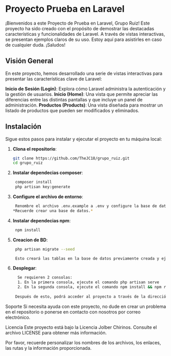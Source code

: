 # Proyecto Prueba en Laravel

¡Bienvenidos a este Proyecto de Prueba en Laravel, Grupo Ruiz! Este proyecto ha sido creado con el propósito de demostrar las destacadas características y funcionalidades de Laravel. A través de vistas interactivas, se presentan ejemplos claros de su uso. Estoy aquí para asistirles en caso de cualquier duda. ¡Saludos!

## Visión General

En este proyecto, hemos desarrollado una serie de vistas interactivas para presentar las características clave de Laravel:

**Inicio de Sesión (Login)**: Explora cómo Laravel administra la autenticación y la gestión de usuarios.
**Inicio (Home)**: Una vista que permite apreciar las diferencias entre las distintas pantallas y que incluye un panel de administración.
**Productos (Products)**: Una vista diseñada para mostrar un listado de productos que pueden ser modificados y eliminados.

## Instalación

Sigue estos pasos para instalar y ejecutar el proyecto en tu máquina local:

1. **Clona el repositorio**:
   ```bash
   git clone https://github.com/TheJC18/grupo_ruiz.git
   cd grupo_ruiz

2. **Instalar dependecias composer**:
   ```bash
    composer install
    php artisan key:generate

3. **Configure el archivo de entorno**:
   ```bash
    Renombre el archivo .env.example a .env y configure la base de datos y otros valores necesarios.
   *Recuerde crear una base de datos.*

4. **Instalar dependecias npm**:
   ```bash
    npm install

5. **Creacion de BD**:
   ```bash
    php artisan migrate --seed

    Esto creará las tablas en la base de datos previamente creada y ejecutará los seeders para poblar la base de datos con datos de ejemplo.


5. **Desplegar**:
   ```bash
     Se requieren 2 consolas:
     1. En la primera consola, ejecute el comando php artisan serve 
     2. En la segunda consola, ejecute el comando npm install && npm run dev (Preferiblemente utilizando Git Bash en Visual Studio Code)
 
    Después de esto, podrá acceder al proyecto a través de la dirección: http://127.0.0.1:8000.

Soporte
Si necesita ayuda con este proyecto, no dude en crear un problema en el repositorio o ponerse en contacto con nosotros por correo electrónico.

Licencia
Este proyecto está bajo la Licencia Jolber Chirinos. Consulte el archivo LICENSE para obtener más información.

Por favor, recuerde personalizar los nombres de los archivos, los enlaces, las rutas y la información proporcionada.
